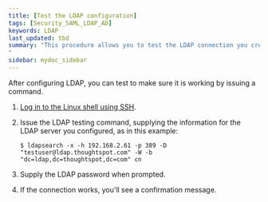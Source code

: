 ```yaml
---
title: [Test the LDAP configuration]
tags: [Security_SAML_LDAP_AD]
keywords: LDAP
last_updated: tbd
summary: "This procedure allows you to test the LDAP connection you created.
"
sidebar: mydoc_sidebar
---
```

After configuring LDAP, you can test to make sure it is working by issuing a command.

1. [Log in to the Linux shell using SSH](logins.html#ssh-to-the-appliance).
2. Issue the LDAP testing command, supplying the information for the LDAP server you configured, as in this example:

    ```
    $ ldapsearch -x -h 192.168.2.61 -p 389 -D "testuser@ldap.thoughtspot.com" -W -b "dc=ldap,dc=thoughtspot,dc=com" cn
    ```

3. Supply the LDAP password when prompted.
4. If the connection works, you'll see a confirmation message.
